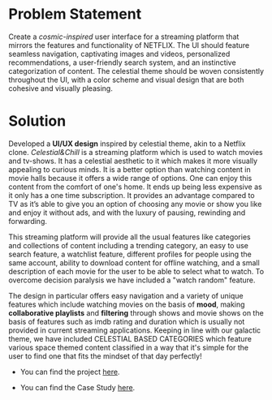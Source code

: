 # Problem Statement
Create a *cosmic-inspired* user interface for a streaming platform that mirrors the features and functionality of NETFLIX. The UI should feature seamless navigation, captivating images and videos, personalized recommendations, a user-friendly search system, and an instinctive categorization of content. The celestial theme should be woven consistently throughout the UI, with a color scheme and visual design that are both cohesive and visually pleasing.

# Solution
Developed a **UI/UX design** inspired by celestial theme, akin to a Netflix clone. *Celestial&Chill* is a streaming platform which is used to watch movies and tv-shows. It has a celestial aesthetic to it which makes it more visually appealing to curious minds. It is a better option than watching content in movie halls because it offers a wide range of options. One can enjoy this content from the comfort of one's home. It ends up being less expensive as it only has a one time subscription. It provides an advantage compared to TV as it’s able to give you an option of choosing any movie or show you like and enjoy it without ads, and with the luxury of pausing, rewinding and forwarding.

This streaming platform will provide all the usual features like categories and collections of content including a trending category, an easy to use search feature, a watchlist feature, different profiles for people using the same account, ability to download content for offline watching, and a small description of each movie for the user to be able to select what to watch. To overcome decision paralysis we have included a "watch random" feature.

The design in particular offers easy navigation and a variety of unique features which include watching movies on the basis of **mood**, making **collaborative playlists** and **filtering** through shows and movie shows on the basis of features such as imdb rating and duration which is usually not provided in current streaming applications. Keeping in line with our galactic theme, we have included CELESTIAL BASED CATEGORIES which feature various space themed content classified in a way that it's simple for the user to find one that fits the mindset of that day perfectly!
- You can find the project [here](https://www.figma.com/file/tu095arnbc9YzQVUoIiLHb/Celestial%26chill?type=design&node-id=0%3A1&mode=design&t=BqY2oTKrhQAFQoxh-1).

- You can find the Case Study [here](https://www.canva.com/design/DAFeL2zD8k8/98DexNNnRu4eHX_fJw7b4A/edit?utm_content=DAFeL2zD8k8&utm_campaign=designshare&utm_medium=link2&utm_source=sharebutton).